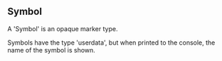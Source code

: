 ## Symbol

A 'Symbol' is an opaque marker type.

Symbols have the type 'userdata', but when printed to the console, the name of the symbol is shown.
